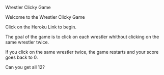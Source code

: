 Wrestler Clicky Game

Welcome to the Wrestler Clicky Game

Click on the Heroku Link to begin.

The goal of the game is to click on each wrestler whithout clicking on the same wrestler twice. 

If you click on the same wrestler twice, the game restarts and your score goes back to 0. 

Can you get all 12?

